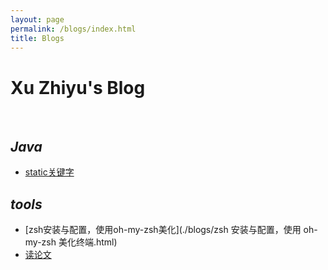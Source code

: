 ```yaml
---
layout: page
permalink: /blogs/index.html
title: Blogs
---
```


# Xu Zhiyu's Blog

<!-- 博客模版

## *Mathematical Analysis Ⅰ&Ⅱ Lecture Notes*

Recording the Prof. Liantang Wang' lecture notes

- [Mathematical Analysis Ⅰ](https://starryious.github.io/KamdenWang2003.github.io/files/analysis/数学分析Ⅰ.pdf)

  -->

<br>

## *Java*

- [static关键字](./blogs/static关键字.html)

## *tools*

- [zsh安装与配置，使用oh-my-zsh美化](./blogs/zsh 安装与配置，使用 oh-my-zsh 美化终端.html)
- [读论文](./blogs/读paper（李沐法）.html)
